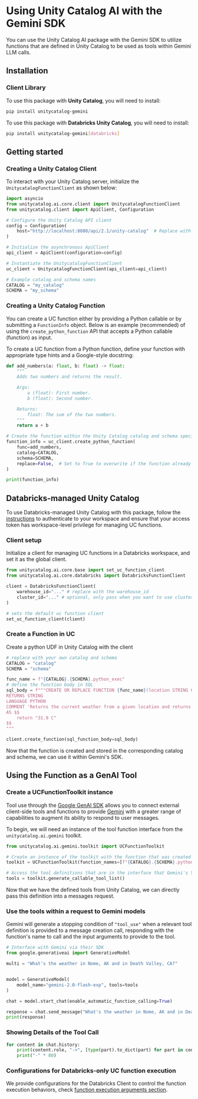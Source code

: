 # Using Unity Catalog AI with the Gemini SDK

You can use the Unity Catalog AI package with the Gemini SDK to utilize functions that are defined in Unity Catalog to be used as tools within Gemini LLM calls.

## Installation

### Client Library

To use this package with **Unity Catalog**, you will need to install:

```sh
pip install unitycatalog-gemini
```

To use this package with **Databricks Unity Catalog**, you will need to install:

```sh
pip install unitycatalog-gemini[databricks]
```

## Getting started

### Creating a Unity Catalog Client

To interact with your Unity Catalog server, initialize the `UnitycatalogFunctionClient` as shown below:

```python
import asyncio
from unitycatalog.ai.core.client import UnitycatalogFunctionClient
from unitycatalog.client import ApiClient, Configuration

# Configure the Unity Catalog API client
config = Configuration(
    host="http://localhost:8080/api/2.1/unity-catalog"  # Replace with your UC server URL
)

# Initialize the asynchronous ApiClient
api_client = ApiClient(configuration=config)

# Instantiate the UnitycatalogFunctionClient
uc_client = UnitycatalogFunctionClient(api_client=api_client)

# Example catalog and schema names
CATALOG = "my_catalog"
SCHEMA = "my_schema"
```

### Creating a Unity Catalog Function

You can create a UC function either by providing a Python callable or by submitting a `FunctionInfo` object. Below is an example (recommended) of using the `create_python_function` API that accepts a Python callable (function) as input.

To create a UC function from a Python function, define your function with appropriate type hints and a Google-style docstring:

```python
def add_numbers(a: float, b: float) -> float:
    """
    Adds two numbers and returns the result.

    Args:
        a (float): First number.
        b (float): Second number.

    Returns:
        float: The sum of the two numbers.
    """
    return a + b

# Create the function within the Unity Catalog catalog and schema specified
function_info = uc_client.create_python_function(
    func=add_numbers,
    catalog=CATALOG,
    schema=SCHEMA,
    replace=False,  # Set to True to overwrite if the function already exists
)

print(function_info)
```

## Databricks-managed Unity Catalog

To use Databricks-managed Unity Catalog with this package, follow the [instructions](https://docs.databricks.com/en/dev-tools/cli/authentication.html#authentication-for-the-databricks-cli) to authenticate to your workspace and ensure that your access token has workspace-level privilege for managing UC functions.

### Client setup

Initialize a client for managing UC functions in a Databricks workspace, and set it as the global client.

```python
from unitycatalog.ai.core.base import set_uc_function_client
from unitycatalog.ai.core.databricks import DatabricksFunctionClient

client = DatabricksFunctionClient(
    warehouse_id="..." # replace with the warehouse_id
    cluster_id="..." # optional, only pass when you want to use cluster for function creation
)

# sets the default uc function client
set_uc_function_client(client)
```

### Create a Function in UC

Create a python UDF in Unity Catalog with the client

```python
# replace with your own catalog and schema
CATALOG = "catalog"
SCHEMA = "schema"

func_name = f"{CATALOG}.{SCHEMA}.python_exec"
# define the function body in SQL
sql_body = f"""CREATE OR REPLACE FUNCTION {func_name}(location STRING COMMENT 'Retrieves the current weather from a provided location.')
RETURNS STRING
LANGUAGE PYTHON
COMMENT 'Returns the current weather from a given location and returns the temperature in degrees Celsius.'
AS $$
    return "31.9 C"
$$
"""

client.create_function(sql_function_body=sql_body)
```

Now that the function is created and stored in the corresponding catalog and schema, we can use it within Gemini's SDK.

## Using the Function as a GenAI Tool

### Create a UCFunctionToolkit instance

Tool use through the [Google GenAI SDK](https://ai.google.dev/gemini-api/docs) allows you to connect external client-side tools and
functions to provide [Gemini](https://ai.google.dev/gemini-api/docs/models/gemini-v2) with a greater range of capabilities to augment its ability to respond to user messages.

To begin, we will need an instance of the tool function interface from the `unitycatalog.ai.gemini` toolkit.

```python
from unitycatalog.ai.gemini.toolkit import UCFunctionToolkit

# Create an instance of the toolkit with the function that was created earlier.
toolkit = UCFunctionToolkit(function_names=[f"{CATALOG}.{SCHEMA}.python_exec"], client=client)

# Access the tool definitions that are in the interface that Gemini's SDK expects
tools = toolkit.generate_callable_tool_list()

```

Now that we have the defined tools from Unity Catalog, we can directly pass this definition into a messages request.

### Use the tools within a request to Gemini models

Gemini will generate a stopping condition of `"tool_use"` when a relevant tool definition is provided to a message creation call, responding with the
function's name to call and the input arguments to provide to the tool.

```python
# Interface with Gemini via their SDK
from google.generativeai import GenerativeModel

multi = "What's the weather in Nome, AK and in Death Valley, CA?"


model = GenerativeModel(
    model_name="gemini-2.0-flash-exp", tools=tools
)

chat = model.start_chat(enable_automatic_function_calling=True)

response = chat.send_message("What's the weather in Nome, AK and in Death Valley, CA?")
print(response)
```

### Showing Details of the Tool Call

```python
for content in chat.history:
    print(content.role, "->", [type(part).to_dict(part) for part in content.parts])
    print("-" * 80)
```

### Configurations for Databricks-only UC function execution

We provide configurations for the Databricks Client to control the function execution behaviors, check [function execution arguments section](../../README.md#function-execution-arguments-configuration).
